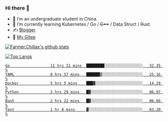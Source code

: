 ### Hi there 👋

- 🔭 I’m an undergraduate student in China.
- 🌱 I’m currently learning Kubernetes / Go / ~~C++~~ / Data Struct / Rust.
- ✍️ [Blogger](https://blog.farmer233.top)
- 🤔 [My Gitee](https://gitee.com/Farmer-chong)


[![Farmer.Chillax's github stats](https://github-readme-stats.vercel.app/api?username=FarmerChillax)](https://github.com/anuraghazra/github-readme-stats)

[![Top Langs](https://github-readme-stats.vercel.app/api/top-langs/?username=FarmerChillax&layout=compact&hide=html,css,javascript)](https://github.com/anuraghazra/github-readme-stats)

<p>
  <a href="https://wakatime.com/@Farmer">
        <!--START_SECTION:waka-->

```text
Go                  11 hrs 31 mins  ████████░░░░░░░░░░░░░░░░░   32.35 %
YAML                8 hrs 57 mins   ██████▒░░░░░░░░░░░░░░░░░░   25.16 %
Docker              5 hrs 5 mins    ███▓░░░░░░░░░░░░░░░░░░░░░   14.29 %
Python              2 hrs 29 mins   █▓░░░░░░░░░░░░░░░░░░░░░░░   06.97 %
Bash                2 hrs 22 mins   █▓░░░░░░░░░░░░░░░░░░░░░░░   06.66 %
Text                1 hr 8 mins     ▓░░░░░░░░░░░░░░░░░░░░░░░░   03.20 %
```

<!--END_SECTION:waka-->
  </a>
</p>

<!--
**Farmer-chong/Farmer-chong** is a ✨ _special_ ✨ repository because its `README.md` (this file) appears on your GitHub profile.

Here are some ideas to get you started:

- 🔭 I’m currently working on ...
- 🌱 I’m currently learning ...
- 👯 I’m looking to collaborate on ...
- 🤔 I’m looking for help with ...
- 💬 Ask me about ...
- 📫 How to reach me: ...
- 😄 Pronouns: ...
- ⚡ Fun fact: ...
-->
